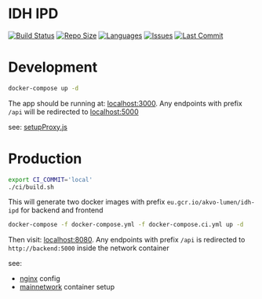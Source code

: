 # IDH IPD

[![Build Status](https://akvo.semaphoreci.com/badges/idh-ipd/branches/main.svg?style=shields)](https://akvo.semaphoreci.com/projects/idh-ipd) [![Repo Size](https://img.shields.io/github/repo-size/akvo/idh-ipd)](https://img.shields.io/github/repo-size/akvo/idh-ipd) [![Languages](https://img.shields.io/github/languages/count/akvo/idh-ipd
)](https://img.shields.io/github/languages/count/akvo/idh-ipd
) [![Issues](https://img.shields.io/github/issues/akvo/idh-ipd
)](https://img.shields.io/github/issues/akvo/idh-ipd
) [![Last Commit](https://img.shields.io/github/last-commit/akvo/idh-ipd/main
)](https://img.shields.io/github/last-commit/akvo/idh-ipd/main)

# Development

```bash
docker-compose up -d
```

The app should be running at: [localhost:3000](http://localhost:3000). Any endpoints with prefix `/api` will be redirected to [localhost:5000](http://localhost:5000)

see: [setupProxy.js](https://github.com/akvo/idh-ipd/blob/main/frontend/src/setupProxy.js)

# Production

```bash
export CI_COMMIT='local'
./ci/build.sh
```
This will generate two docker images with prefix `eu.gcr.io/akvo-lumen/idh-ipd` for backend and frontend

```bash
docker-compose -f docker-compose.yml -f docker-compose.ci.yml up -d
```

Then visit: [localhost:8080](http://localhost:8080). Any endpoints with prefix `/api` is redirected to `http://backend:5000` inside the network container

see:
- [nginx](https://github.com/akvo/idh-ipd/blob/main/frontend/nginx/conf.d/default.conf) config
- [mainnetwork](https://github.com/akvo/idh-ipd/blob/cc7090a805898e6983761418828bf20806d15326/docker-compose.override.yml#L4-L7) container setup
